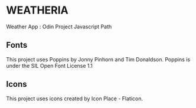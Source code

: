 # WEATHERIA
Weather App : Odin Project Javascript Path

## Fonts
This project uses Poppins by Jonny Pinhorn and Tim Donaldson. Poppins is under the SIL Open Font License 1.1

## Icons
This project uses icons created by Icon Place - Flaticon.